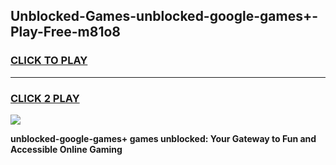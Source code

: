 
## Unblocked-Games-unblocked-google-games+-Play-Free-m81o8
<h3>
<a href="https://premium76.site?title=unblocked-google-games+&ref=21A">CLICK TO PLAY</a></h3>
<hr>

<h3>
<a href="https://premium76.site?title=unblocked-google-games+&ref=21A">CLICK 2 PLAY</a>
  
</h3>

<a href="https://premium76.site?title=unblocked-google-games+&ref=21A"><img src="https://clearcache.store/games.png"></a>


**unblocked-google-games+ games unblocked: Your Gateway to Fun and Accessible Online Gaming**
